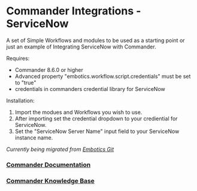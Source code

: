 # Commander Integrations - ServiceNow

A set of Simple Workflows and modules to be used as a starting point or just an example of Integrating ServiceNow with Commander. 

Requires:
* Commander 8.6.0 or higher
* Advanced property "embotics.workflow.script.credentials" must be set to "true"
* credentials in commanders credential library for ServiceNow 

Installation:
1. Import the modues and Workflows you wish to use. 
2. After importing set the credential dropdown to your crediential for ServiceNow. 
3. Set the "ServiceNow Server Name" input field to your ServiceNow instance name. 

*Currently being migrated from [Embotics Git](https://github.com/Embotics)*

### [Commander Documentation](https://docs.snowsoftware.com/commander/index.htm)

### [Commander Knowledge Base](https://community.snowsoftware.com/s/topic/0TO1r000000E5srGAC/commander?tabset-056aa=2)
